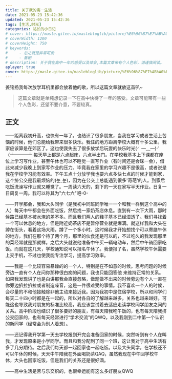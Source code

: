 ```yaml
---
title: 关于我的高一生活
date: 2021-05-23 15:42:36
updated: 2021-05-23 15:42:36
tags: [生活,时光]
categories: 站长的小日记
# cover: https://masle.gitee.io/maslebloglib/picture/%E6%96%87%E7%AB%A0%E5%B0%81%E9%9D%A2/%E9%AB%98%E4%B8%AD%E7%94%9F%E6%B4%BB.jpg
# coverWidth: 1200
# coverHeight: 750
# keywords: 
#     - 总之就是非常可爱
#     - 番剧
# description: 关于我在高中一年的感受以及体会,本篇文章带有个人色彩，请谨慎阅读。
aplayer: true
cover: https://masle.gitee.io/maslebloglib/picture/%E6%96%87%E7%AB%A0%E5%B0%81%E9%9D%A2/%E9%AB%98%E4%B8%AD%E7%94%9F%E6%B4%BB.jpg
---
```


<!-- ![我也不知道怎么描述](https://masle.gitee.io/maslebloglib/picture/%E6%96%87%E7%AB%A0%E5%B0%81%E9%9D%A2/%E9%AB%98%E4%B8%AD%E7%94%9F%E6%B4%BB.jpg) -->



<!-- more -->

姜铭扬我每次放学耳机里都会放着他的歌，所以这篇文章就放这首叭~

<meting-js
 id="1479289683"
 server="netease"
 type="song"
 theme="#C20C0C">
</meting-js>

> 这篇文章就是单纯想记录一下在高中快待了一年的感受。文章可能带有一些个人色彩，还望不要介意，不要较真。

## 正文

——距离我初升高，也快有一年了。也结识了很多朋友，当我在学习或者生活上苦恼的时候，他们总能给我带来很多快乐。我住的地方距离学校大概有十多公里，我家应该算是在郊区了。这也使我失去了很多放学后玩耍的快乐时光(╯—﹏—)╯（┷━━━┷  每天早上都是六点起床，六点半出门。在学校我基本上下课都在座位上学习写作业，甚至午休也可以不睡觉一直写作业（有时间还是会眯一会），借此来减少我晚上到家写作业的压力。毕竟我在家里的学习兴趣不是很高，或者说是我在学校学习能有效率。下午五点十分放学我也要六点多快七点的时候才能到家，这个挤公交是我最烦恼的(눈_눈)，因为在公交上总能遇到很多'奇葩'的人。到家后吃饭洗澡写作业就又睡觉了。一周读六天的，剩下的一天在家写半天作业。日复一日周复一周。我可以称其为"六七六"吧-0-

——开学那会，我和大头同学（是我初中同班同学唯一一个和我一样到这个高中的人）每天中午都会在外面吃饭，然后找一家奶茶店休息。直到有一次下大雨，那时候路已经基本被水淹的差不多。而且我们两人的鞋子基本已经湿透了。我们寻找着一个可以休息的地方，但是附近奶茶店不是暂停营业就是爆满。就这样我和大头在蹲在街头，看着这场大雨，蹲了一个多小时。这时候我才开始想找个可以寄膳午休的地方，我们在那个待了两个月，那里的伙食还是可以的，不过吃久的我发现那里的菜经常就是那就样。之后大头就说他准备中午买一辆电动车，然后中午骑回家吃饭。而就在这几天，学校通知说可以报名午休了。我便报了名，虽然学校午休需要上交手机，不过也使我能专注学习，提高学习效率。

——我是一个比较容易暴躁的的一个人，特别是在不如意的时候。思考问题的时候旁边一直有个人在问你那种很白痴的问题，我也只能回答他 来维持正常的关系。如果我发现讲了也是白讲那我会直接忽略，做题做不出来的时候旁边有个人一直在你旁边扒拉扒拉或者制造噪音，这是一件很难受的事情。我不喜欢一个人的时候，会尽量的不和他接触除非他主动来接近我。因为我初中是住宿学校，所以和同学们每天二十四小时都是在一起的，所以对各自的了解越来越多，关系也越来越好。可能这也导致我对朋友的标准比较高，我应该尝试着去适应走读学校同学朋友之间的关系。高中阶段也结识了很多要好的朋友，有每天陪我吃午饭的，也有每天陪我挤公交回家的，也有每天经常进行“学术交流”的QWQ，以及我刚到二中第一个认识的新同学（经常会为别人着想）。

——还记得我开学第一天去学校报到开完会准备回家的时候，突然听到有个人在叫我，才发现原来是小学同学。而且和我分配到了同一个班，这让我对于高中生活有多了几分期待。之后我们每天都一起回家也一起吃饭。以及大头同学，在学校还不可以午休的时候，天天中午陪我在外面喝奶茶QAQ，虽然我现在中午回学校午休，大头也回家吃饭，但是我们的关系还是很好滴。

——高中生活是苦与乐交织的，也很幸运能有这么多好朋友QWQ

